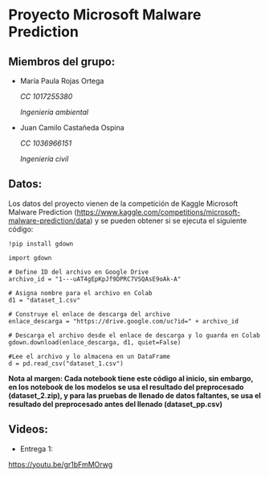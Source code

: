 # **Proyecto Microsoft Malware Prediction**


## **Miembros del grupo:**
- María Paula Rojas Ortega
  
  *CC 1017255380*
  
  *Ingeniería ambiental*
- Juan Camilo Castañeda Ospina 
  
  *CC 1036966151*
  
  *Ingeniería civil*

## **Datos:**
Los datos del proyecto vienen de la competición de Kaggle Microsoft Malware Prediction (https://www.kaggle.com/competitions/microsoft-malware-prediction/data) y se pueden obtener si se ejecuta el siguiente código:

    !pip install gdown

    import gdown

    # Define ID del archivo en Google Drive
    archivo_id = "1---uAT4gEpKpJf9DPRC7VSQAsE9oAk-A"

    # Asigna nombre para el archivo en Colab
    d1 = "dataset_1.csv"

    # Construye el enlace de descarga del archivo
    enlace_descarga = "https://drive.google.com/uc?id=" + archivo_id

    # Descarga el archivo desde el enlace de descarga y lo guarda en Colab
    gdown.download(enlace_descarga, d1, quiet=False)
    
    #Lee el archivo y lo almacena en un DataFrame
    d = pd.read_csv("dataset_1.csv") 
    
 **Nota al margen: Cada notebook tiene este código al inicio, sin embargo, en los notebook de los modelos se usa el resultado del preprocesado (dataset_2.zip), y para las pruebas de llenado de datos faltantes, se usa el resultado del preprocesado antes del llenado (dataset_pp.csv)**

## **Videos:**
- Entrega 1:

https://youtu.be/gr1bFmMOrwg
